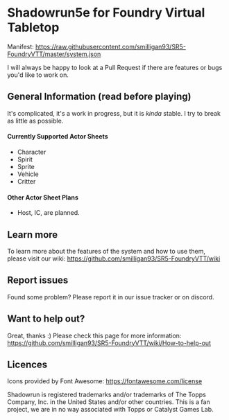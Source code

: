 # Shadowrun5e for Foundry Virtual Tabletop
Manifest: https://raw.githubusercontent.com/smilligan93/SR5-FoundryVTT/master/system.json

I will always be happy to look at a Pull Request if there are features or bugs you'd like to work on.

## General Information (read before playing)
It's complicated, it's a work in progress, but it is _kinda_ stable. I try to break as little as possible.

#### Currently Supported Actor Sheets 
- Character
- Spirit
- Sprite
- Vehicle
- Critter

#### Other Actor Sheet Plans
- Host, IC, are planned.

## Learn more
To learn more about the features of the system and how to use them, please visit our wiki: https://github.com/smilligan93/SR5-FoundryVTT/wiki

## Report issues
Found some problem? Please report it in our issue tracker or on discord.

## Want to help out?
Great, thanks :) Please check this page for more information: https://github.com/smilligan93/SR5-FoundryVTT/wiki/How-to-help-out

## Licences
Icons provided by Font Awesome: https://fontawesome.com/license

Shadowrun is registered trademarks and/or trademarks of The Topps Company, Inc. in the United States and/or other countries. This is a fan project, we are in no way associated with Topps or Catalyst Games Lab.
